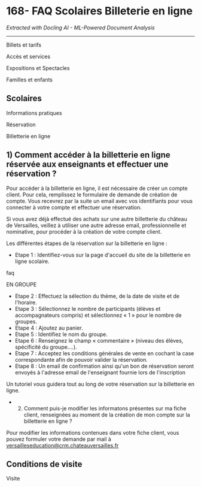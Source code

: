 # 168- FAQ Scolaires Billeterie en ligne

*Extracted with Docling AI - ML-Powered Document Analysis*

---

Billets et tarifs

Accès et services

Expositions et Spectacles

Familles et enfants

## Scolaires

Informations pratiques

Réservation

Billetterie en ligne

## 1) Comment accéder à la billetterie en ligne réservée aux enseignants et effectuer une réservation ?

Pour accéder à la billetterie en ligne, il est nécessaire de créer un compte client. Pour cela, remplissez le formulaire de demande de création de compte. Vous recevrez par la suite un email avec vos identifiants pour vous connecter à votre compte et effectuer une réservation.

Si vous avez déjà effectué des achats sur une autre billetterie du château de Versailles, veillez à utiliser une autre adresse email, professionnelle et nominative, pour procéder à la création de votre compte client.

Les différentes étapes de la réservation sur la billetterie en ligne :

- Etape 1 : Identifiez-vous sur la page d'accueil du site de la billetterie en ligne scolaire.

faq

EN GROUPE

- Etape 2 : Effectuez la sélection du thème, de la date de visite et de l'horaire.
- Etape 3 : Sélectionnez le nombre de participants (élèves et accompagnateurs compris) et sélectionnez « 1 » pour le nombre de groupes.
- Etape 4 : Ajoutez au panier.
- Etape 5 : Identifiez le nom du groupe.
- Etape 6 : Renseignez le champ « commentaire » (niveau des élèves, spécificité du groupe….).
- Etape 7 : Acceptez les conditions générales de vente en cochant la case correspondante afin de pouvoir valider la réservation.
- Etape 8 : Un email de confirmation ainsi qu'un bon de réservation seront envoyés à l'adresse email de l'enseignant fournie lors de l'inscription

Un tutoriel vous guidera tout au long de votre réservation sur la billetterie en ligne.

- 2) Comment puis-je modifier les informatons présentes sur ma fiche client, renseignées au moment de la création de mon compte sur la billetterie en ligne ?

Pour modifier les informations contenues dans votre fiche client, vous pouvez formuler votre demande par mail à versailleseducation@crm.chateauversailles.fr

## Conditions de visite

Visite